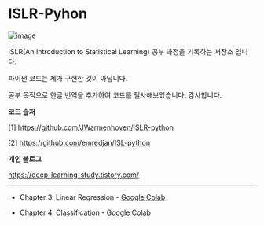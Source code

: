 # ISLR-Pyhon
![image](https://user-images.githubusercontent.com/75726938/116864745-4a0bb680-ac43-11eb-82f1-465bbb2189ec.png)

ISLR(An Introduction to Statistical Learning) 공부 과정을 기록하는 저장소 입니다.

파이썬 코드는 제가 구현한 것이 아닙니다.

공부 목적으로 한글 번역을 추가하여 코드를 필사해보았습니다. 감사합니다.

**코드 출처**

[1] https://github.com/JWarmenhoven/ISLR-python

[2] https://github.com/emredjan/ISL-python

**개인 블로그**

https://deep-learning-study.tistory.com/

---
- Chapter 3. Linear Regression - [Google Colab](https://github.com/Seonghoon-Yu/ISLR-Python/blob/main/Chapter_3_Linear_Regression.ipynb)

- Chapter 4. Classification - [Google Colab](https://github.com/Seonghoon-Yu/ISLR-Python/blob/main/Chapter_4_Classification.ipynb)
